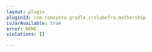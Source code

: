 ```yaml
---
layout: plugin
pluginId: com.comsysto.gradle.crolabefra.mothership
isJarAvailable: true
error: NONE
violations: []

---
```

